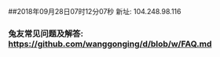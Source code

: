 ##2018年09月28日07时12分07秒 新址: 104.248.98.116
### 兔友常见问题及解答: https://github.com/wanggonging/d/blob/w/FAQ.md
